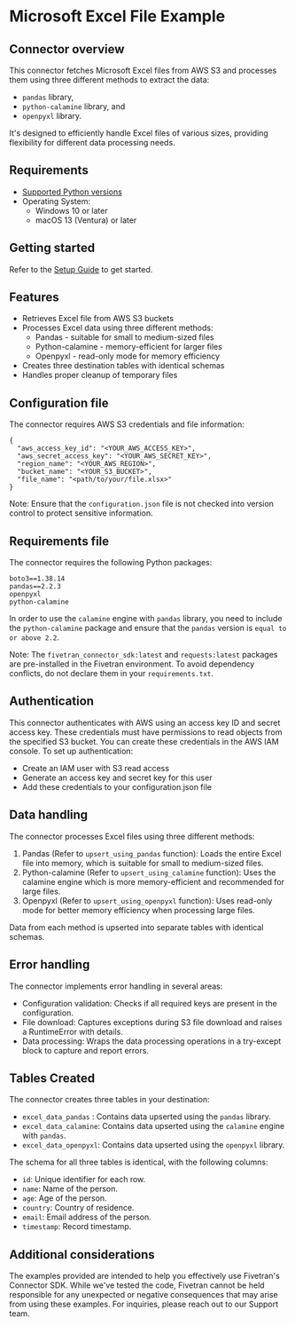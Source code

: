 # Microsoft Excel File Example

## Connector overview

This connector fetches Microsoft Excel files from AWS S3 and processes them using three different methods to extract the data:
- `pandas` library,
- `python-calamine` library, and
- `openpyxl` library.

It's designed to efficiently handle Excel files of various sizes, providing flexibility for different data processing needs.

## Requirements

* [Supported Python versions](https://github.com/fivetran/fivetran_connector_sdk/blob/main/README.md#requirements)   
* Operating System:  
  * Windows 10 or later  
  * macOS 13 (Ventura) or later

## Getting started

Refer to the [Setup Guide](https://fivetran.com/docs/connectors/connector-sdk/setup-guide) to get started.

## Features

- Retrieves Excel file from AWS S3 buckets
- Processes Excel data using three different methods:
  - Pandas - suitable for small to medium-sized files
  - Python-calamine - memory-efficient for larger files
  - Openpyxl - read-only mode for memory efficiency
- Creates three destination tables with identical schemas
- Handles proper cleanup of temporary files

## Configuration file

The connector requires AWS S3 credentials and file information:

```
{
  "aws_access_key_id": "<YOUR_AWS_ACCESS_KEY>",
  "aws_secret_access_key": "<YOUR_AWS_SECRET_KEY>",
  "region_name": "<YOUR_AWS_REGION>",
  "bucket_name": "<YOUR_S3_BUCKET>",
  "file_name": "<path/to/your/file.xlsx>"
}
```

Note: Ensure that the `configuration.json` file is not checked into version control to protect sensitive information.

## Requirements file

The connector requires the following Python packages:

```
boto3==1.38.14
pandas==2.2.3
openpyxl
python-calamine
```

In order to use the `calamine` engine with `pandas` library, you need to include the `python-calamine` package and ensure that the `pandas` version is `equal to or above 2.2`.

Note: The `fivetran_connector_sdk:latest` and `requests:latest` packages are pre-installed in the Fivetran environment. To avoid dependency conflicts, do not declare them in your `requirements.txt`.

## Authentication

This connector authenticates with AWS using an access key ID and secret access key. These credentials must have permissions to read objects from the specified S3 bucket. You can create these credentials in the AWS IAM console.  To set up authentication:  
- Create an IAM user with S3 read access
- Generate an access key and secret key for this user
- Add these credentials to your configuration.json file

## Data handling

The connector processes Excel files using three different methods:  
1. Pandas (Refer to `upsert_using_pandas` function): Loads the entire Excel file into memory, which is suitable for small to medium-sized files.  
2. Python-calamine (Refer to `upsert_using_calamine` function): Uses the calamine engine which is more memory-efficient and recommended for large files.  
3. Openpyxl (Refer to `upsert_using_openpyxl` function): Uses read-only mode for better memory efficiency when processing large files.  

Data from each method is upserted into separate tables with identical schemas.

## Error handling

The connector implements error handling in several areas:  
- Configuration validation: Checks if all required keys are present in the configuration.  
- File download: Captures exceptions during S3 file download and raises a RuntimeError with details.  
- Data processing: Wraps the data processing operations in a try-except block to capture and report errors.  

## Tables Created

The connector creates three tables in your destination:

- `excel_data_pandas` : Contains data upserted using the `pandas` library.
- `excel_data_calamine`: Contains data upserted using the `calamine` engine with `pandas`.
- `excel_data_openpyxl`: Contains data upserted using the `openpyxl` library.

The schema for all three tables is identical, with the following columns:
- `id`: Unique identifier for each row.
- `name`: Name of the person.
- `age`: Age of the person.
- `country`: Country of residence.
- `email`: Email address of the person.
- `timestamp`: Record timestamp.

## Additional considerations

The examples provided are intended to help you effectively use Fivetran's Connector SDK. While we've tested the code, Fivetran cannot be held responsible for any unexpected or negative consequences that may arise from using these examples. For inquiries, please reach out to our Support team.
